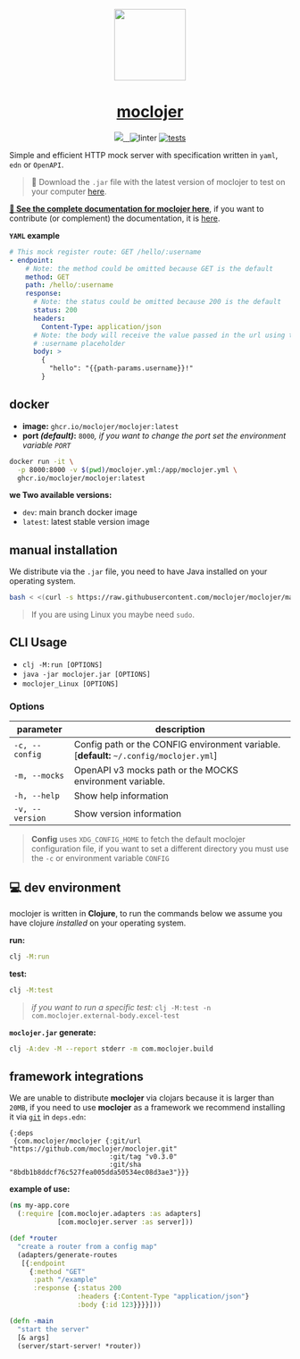 <p align="center">
  <a href="https://github.com/moclojer/moclojer">
    <picture>
      <source media="(prefers-color-scheme: dark)" srcset="https://github.com/moclojer/moclojer/raw/main/docs/assets/logo.png">
      <img src="https://github.com/moclojer/moclojer/raw/main/docs/assets/logo.png" height="128">
    </picture>
    <h1 align="center">moclojer</h1>
  </a>
</p>

<p align="center">
  <a aria-label="CLAs Agree" href="https://cla-assistant.io/moclojer/moclojer" target="_blank">
    <img src="https://img.shields.io/badge/CLAs-ff009e.svg?style=for-the-badge&labelColor=000000&label=agree">
  </a>
  <a aria-label="License" href="https://github.com/moclojer/moclojer/blob/main/LICENSE">
    <img alt="" src="https://img.shields.io/badge/MIT-ff009e.svg?style=for-the-badge&labelColor=000000&label=LICENSE">
  </a>
  <a aria-label="Join the community on GitHub" href="https://github.com/moclojer/moclojer/discussions">
    <img alt="" src="https://img.shields.io/badge/Join%20the%20community-ff009e.svg?style=for-the-badge&labelColor=000000&label=Discussion">
  </a>

  <img src="https://github.com/moclojer/moclojer/actions/workflows/linter.yml/badge.svg?branch=main" alt="linter">

  <a aria-label="CI Tests" href="https://github.com/moclojer/moclojer/actions/workflows/tests.yml">
    <img src="https://github.com/moclojer/moclojer/actions/workflows/tests.yml/badge.svg?branch=main" alt="tests">
  </a>

</p>

Simple and efficient HTTP mock server with specification written in `yaml`, `edn` or `OpenAPI`.

> 💾 Download the `.jar` file with the latest version of moclojer to test on your computer [here](https://github.com/moclojer/moclojer/releases/latest).

[**📖 See the complete documentation for moclojer here**](https://docs.moclojer.com/), if you want to contribute (or complement) the documentation, it is [here](https://github.com/moclojer/moclojer/tree/main/docs).

**`YAML` example**

```yaml
# This mock register route: GET /hello/:username
- endpoint:
    # Note: the method could be omitted because GET is the default
    method: GET
    path: /hello/:username
    response:
      # Note: the status could be omitted because 200 is the default
      status: 200
      headers:
        Content-Type: application/json
      # Note: the body will receive the value passed in the url using the
      # :username placeholder
      body: >
        {
          "hello": "{{path-params.username}}!"
        }
```

## docker

* **image:** `ghcr.io/moclojer/moclojer:latest`
* **port _(default)_:** `8000`_, if you want to change the port set the environment variable `PORT`_

```sh
docker run -it \
  -p 8000:8000 -v $(pwd)/moclojer.yml:/app/moclojer.yml \
  ghcr.io/moclojer/moclojer:latest
```

**we Two available versions:**

* `dev`: main branch docker image
* `latest`: latest stable version image

## manual installation

We distribute via the `.jar` file, you need to have Java installed on your operating system.

```sh
bash < <(curl -s https://raw.githubusercontent.com/moclojer/moclojer/main/install.sh)
```

> If you are using Linux you maybe need `sudo`.

## CLI Usage

* `clj -M:run [OPTIONS]`
* `java -jar moclojer.jar [OPTIONS]`
* `moclojer_Linux [OPTIONS]`

### Options

parameter | description
--- | ---
`-c, --config` | Config path or the CONFIG environment variable. \[**default:** `~/.config/moclojer.yml`\]
`-m, --mocks` | OpenAPI v3 mocks path or the MOCKS environment variable.
`-h, --help` | Show help information
`-v, --version` | Show version information

> **Config** uses `XDG_CONFIG_HOME` to fetch the default moclojer configuration file, if you want to set a different directory you must use the `-c` or environment variable `CONFIG`

## 💻 dev environment

moclojer is written in **Clojure**, to run the commands below we assume you have clojure _installed_ on your operating system.

**run:**

```sh
clj -M:run
```

**test:**

```sh
clj -M:test
```

> _if you want to run a specific test:_ `clj -M:test -n com.moclojer.external-body.excel-test`

**`moclojer.jar` generate:**

```sh
clj -A:dev -M --report stderr -m com.moclojer.build
```

## framework integrations

We are unable to distribute **moclojer** via clojars because it is larger than `20MB`, if you need to use **moclojer** as a framework we recommend installing it via [`git`](https://clojure.org/guides/deps_and_cli#_using_git_libraries) in `deps.edn`:

```edn
{:deps
 {com.moclojer/moclojer {:git/url "https://github.com/moclojer/moclojer.git"
                         :git/tag "v0.3.0"
                         :git/sha "8bdb1b8ddcf76c527fea005dda50534ec08d3ae3"}}}
```

**example of use:**

```clj
(ns my-app.core
  (:require [com.moclojer.adapters :as adapters]
            [com.moclojer.server :as server]))

(def *router
  "create a router from a config map"
  (adapters/generate-routes
   [{:endpoint
     {:method "GET"
      :path "/example"
      :response {:status 200
                 :headers {:Content-Type "application/json"}
                 :body {:id 123}}}}]))

(defn -main
  "start the server"
  [& args]
  (server/start-server! *router))
```
